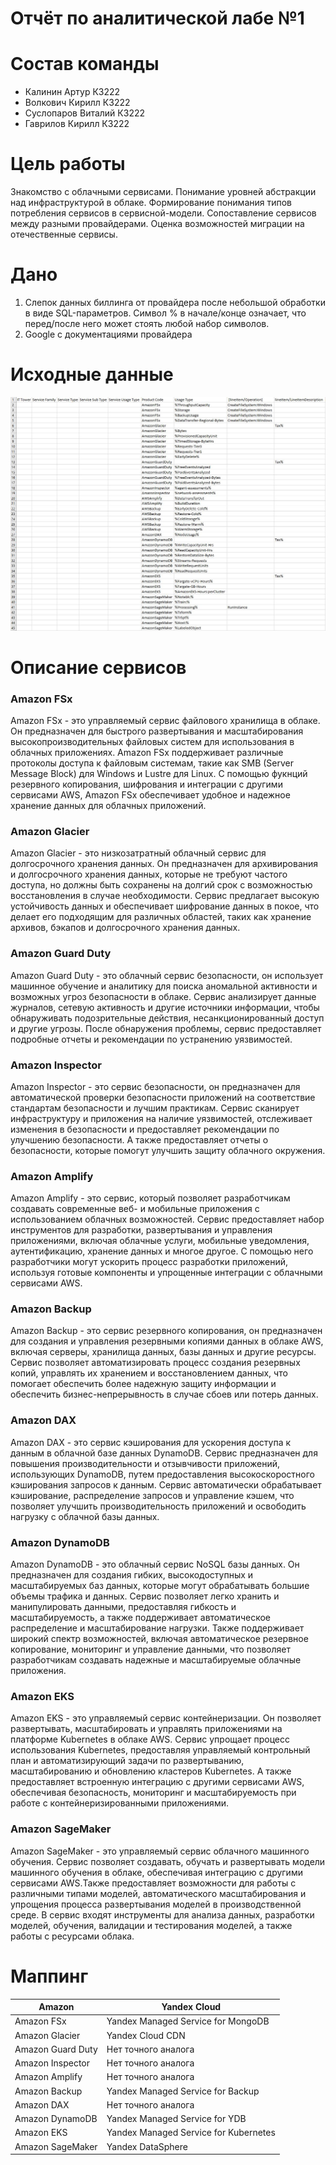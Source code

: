 # Отчёт по аналитической лабе №1
# Состав команды
* Калинин Артур К3222
* Волкович Кирилл К3222
* Суслопаров Виталий К3222
* Гаврилов Кирилл К3222
# Цель работы
Знакомство с облачными сервисами. Понимание уровней абстракции над инфраструктурой в облаке. Формирование понимания типов потребления сервисов в сервисной-модели. Сопоставление сервисов между разными провайдерами. Оценка возможностей миграции на отечественные сервисы.
# Дано
1. Слепок данных биллинга от провайдера после небольшой обработки в виде SQL-параметров. Символ % в начале/конце означает, что перед/после него может стоять любой набор символов.
2. Google с документациями провайдера
# Исходные данные
![Image alt](https://github.com/kirillvolkovich/anal-laba-1/blob/main/da.JPG)
# Описание сервисов
### Amazon FSx
Amazon FSx - это управляемый сервис файлового хранилища в облаке. Он предназначен для быстрого развертывания и масштабирования высокопроизводительных файловых систем для использования в облачных приложениях. Amazon FSx поддерживает различные протоколы доступа к файловым системам, такие как SMB (Server Message Block) для Windows и Lustre для Linux. С помощью фукнций резервного копирования, шифрования и интеграции с другими сервисами AWS, Amazon FSx обеспечивает удобное и надежное хранение данных для облачных приложений.
### Amazon Glacier
Amazon Glacier - это низкозатратный облачный сервис для долгосрочного хранения данных. Он предназначен для архивирования и долгосрочного хранения данных, которые не требуют частого доступа, но должны быть сохранены на долгий срок с возможностью восстановления в случае необходимости. Сервис предлагает высокую устойчивость данных и обеспечивает шифрование данных в покое, что делает его подходящим для различных областей, таких как хранение архивов, бэкапов и долгосрочного хранения данных.
### Amazon Guard Duty
Amazon Guard Duty - это облачный сервис безопасности, он использует машинное обучение и аналитику для поиска аномальной активности и возможных угроз безопасности в облаке. Сервис анализирует данные журналов, сетевую активность и другие источники информации, чтобы обнаруживать подозрительные действия, несанкционированный доступ и другие угрозы. После обнаружения проблемы, сервис предоставляет подробные отчеты и рекомендации по устранению уязвимостей.
### Amazon Inspector
Amazon Inspector -  это сервис безопасности, он предназначен для автоматической проверки безопасности приложений на соответствие стандартам безопасности и лучшим практикам. Сервис сканирует инфраструктуру и приложения на наличие уязвимостей, отслеживает изменения в безопасности и предоставляет рекомендации по улучшению безопасности. А также предоставляет отчеты о безопасности, которые помогут улучшить защиту облачного окружения.
### Amazon Amplify
Amazon Amplify -  это сервис, который позволяет разработчикам создавать современные веб- и мобильные приложения с использованием облачных возможностей. Сервис предоставляет набор инструментов для разработки, развертывания и управления приложениями, включая облачные услуги, мобильные уведомления, аутентификацию, хранение данных и многое другое. С помощью него разработчики могут ускорить процесс разработки приложений, используя готовые компоненты и упрощенные интеграции с облачными сервисами AWS.
### Amazon Backup
Amazon Backup - это сервис резервного копирования, он предназначен для создания и управления резервными копиями данных в облаке AWS, включая серверы, хранилища данных, базы данных и другие ресурсы. Сервис позволяет автоматизировать процесс создания резервных копий, управлять их хранением и восстановлением данных, что помогает обеспечить более надежную защиту информации и обеспечить бизнес-непрерывность в случае сбоев или потерь данных.
### Amazon DAX
Amazon DAX - это сервис кэширования для ускорения доступа к данным в облачной базе данных DynamoDB. Сервис предназначен для повышения производительности и отзывчивости приложений, использующих DynamoDB, путем предоставления высокоскоростного кэширования запросов к данным. Сервис автоматически обрабатывает кэширование, распределение запросов и управление кэшем, что позволяет улучшить производительность приложений и освободить нагрузку с облачной базы данных.
### Amazon DynamoDB
Amazon DynamoDB - это облачный сервис NoSQL базы данных. Он предназначен для создания гибких, высокодоступных и масштабируемых баз данных, которые могут обрабатывать большие объемы трафика и данных. Сервис позволяет легко хранить и манипулировать данными, предоставляя гибкость и масштабируемость, а также поддерживает автоматическое распределение и масштабирование нагрузки. Также поддерживает широкий спектр возможностей, включая автоматическое резервное копирование, мониторинг и управление данными, что позволяет разработчикам создавать надежные и масштабируемые облачные приложения.
### Amazon EKS
Amazon EKS - это управляемый сервис контейнеризации. Он позволяет развертывать, масштабировать и управлять приложениями на платформе Kubernetes в облаке AWS. Сервис упрощает процесс использования Kubernetes, предоставляя управляемый контрольный план и автоматизирующий задачи по развертыванию, масштабированию и обновлению кластеров Kubernetes. А также предоставляет встроенную интеграцию с другими сервисами AWS, обеспечивая безопасность, мониторинг и масштабируемость при работе с контейнеризированными приложениями.
### Amazon SageMaker
Amazon SageMaker - это управляемый сервис облачного машинного обучения. Сервис позволяет создавать, обучать и развертывать модели машинного обучения в облаке, обеспечивая интеграцию с другими сервисами AWS.Также предоставляет возможности для работы с различными типами моделей, автоматического масштабирования и упрощения процесса развертывания моделей в производственной среде. В сервис входят инструменты для анализа данных, разработки моделей, обучения, валидации и тестирования моделей, а также работы с ресурсами облака.

# Маппинг
| Amazon | Yandex Cloud |
|----------|----------|
| Amazon FSx | Yandex Managed Service for MongoDB |
| Amazon Glacier | Yandex Cloud CDN |
| Amazon Guard Duty | Нет точного аналога |
| Amazon Inspector | Нет точного аналога |
| Amazon Amplify | Нет точного аналога |
| Amazon Backup | Yandex Managed Service for Backup |
| Amazon DAX | Нет точного аналога |
| Amazon DynamoDB | Yandex Managed Service for YDB |
| Amazon EKS | Yandex Managed Service for Kubernetes |
| Amazon SageMaker | Yandex DataSphere |




